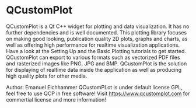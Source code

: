 # QCustomPlot
QCustomPlot is a Qt C++ widget for plotting and data visualization. It has no further dependencies and is well documented. This plotting library focuses on making good looking, publication quality 2D plots, graphs and charts, as well as offering high performance for realtime visualization applications. Have a look at the Setting Up and the Basic Plotting tutorials to get started.  QCustomPlot can export to various formats such as vectorized PDF files and rasterized images like PNG, JPG and BMP. QCustomPlot is the solution for displaying of realtime data inside the application as well as producing high quality plots for other media.

Author: Emanuel Eichhammer
QCustomPLot is under default license GPL, feel free to use QCP in free software! Visit https://www.qcustomplot.com for commertial license and more information!

